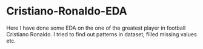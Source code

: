 # Cristiano-Ronaldo-EDA
Here I have done some EDA on the one of the greatest player in football Cristiano Ronaldo. I tried to find out patterns in dataset, filled missing values etc.
